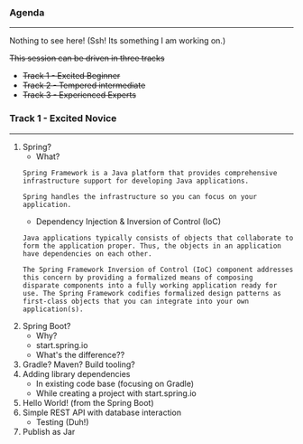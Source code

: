 ### Agenda

---

Nothing to see here! (Ssh! Its something I am working on.)

~~This session can be driven in three tracks~~
* ~~Track 1 - Excited Beginner~~
* ~~Track 2 - Tempered intermediate~~
* ~~Track 3 - Experienced Experts~~



### Track 1 - Excited Novice

---

1. Spring?
    * What?
    ```
    Spring Framework is a Java platform that provides comprehensive infrastructure support for developing Java applications.
    
    Spring handles the infrastructure so you can focus on your application.
    ```
    * Dependency Injection & Inversion of Control (IoC)
    ```
   Java applications typically consists of objects that collaborate to form the application proper. Thus, the objects in an application
   have dependencies on each other.
   
   The Spring Framework Inversion of Control (IoC) component addresses this concern by providing a formalized means of composing
   disparate components into a fully working application ready for use. The Spring Framework codifies formalized design patterns as
   first-class objects that you can integrate into your own application(s). 
    ```
1. Spring Boot?
    * Why?
    * start.spring.io
    * What's the difference??
1. Gradle? Maven? Build tooling?
1. Adding library dependencies
    * In existing code base (focusing on Gradle)
    * While creating a project with start.spring.io
1. Hello World! (from the Spring Boot)
1. Simple REST API with database interaction
    * Testing (Duh!)
1. Publish as Jar
